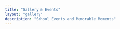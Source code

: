 ```yaml
---
title: "Gallery & Events"
layout: "gallery"
description: "School Events and Memorable Moments"
---
```

